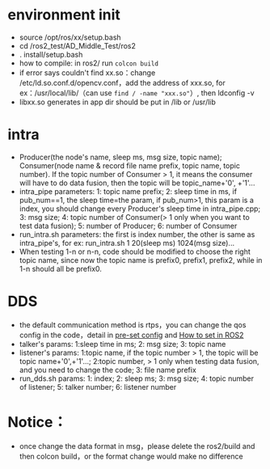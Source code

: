# environment init
- source /opt/ros/xx/setup.bash
- cd /ros2_test/AD_Middle_Test/ros2
- . install/setup.bash
- how to compile: in ros2/ run `colcon build`
- if error says couldn't find xx.so：change /etc/ld.so.conf.d/opencv.conf，add the address of xxx.so, for ex：/usr/local/lib/（can use `find / -name "xxx.so"`）, then ldconfig -v
- libxx.so generates in app dir should be put in /lib or /usr/lib

# intra
- Producer(the node's name, sleep ms, msg size, topic name); Consumer(node name & record file name prefix, topic name, topic number). If the topic number of Consumer > 1, it means the consumer will have to do data fusion, then the topic will be topic_name+'0', +'1'...
- intra_pipe parameters: 1: topic name prefix; 2: sleep time in ms, if pub_num==1, the sleep time=the param, if pub_num>1, this param is a index, you should change every Producer's sleep time in intra_pipe.cpp; 3: msg size; 4: topic number of Consumer(> 1 only when you want to test data fusion); 5: number of Producer; 6: number of Consumer
- run_intra.sh parameters: the first is index number, the other is same as intra_pipe's, for ex: run_intra.sh 1 20(sleep ms) 1024(msg size)...
- When testing 1-n or n-n, code should be modified to choose the right topic name, since now the topic name is prefix0, prefix1, prefix2, while in 1-n should all be prefix0.

# DDS
- the default communication method is rtps，you can change the qos config in the code，detail in [pre-set config](https://github.com/ros2/rmw/blob/master/rmw/include/rmw/qos_profiles.h) and [How to set in ROS2](https://docs.ros2.org/latest/api/rclcpp/classrclcpp_1_1QoS.html#details)
- talker's params: 1:sleep time in ms; 2: msg size; 3: topic name
- listener's params: 1:topic name, if the topic number > 1, the topic will be topic name+'0',+'1'...; 2:topic number, > 1 only when testing data fusion, and you need to change the code; 3: file name prefix
- run_dds.sh params: 1: index; 2: sleep ms; 3: msg size; 4: topic number of listener; 5: talker number; 6: listener number

# Notice：
- once change the data format in msg，please delete the ros2/build and then colcon build，or the format change would make no difference
